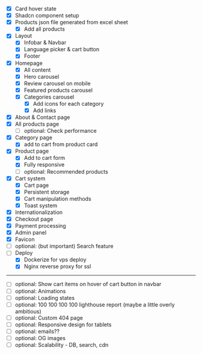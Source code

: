 - [x] Card hover state
- [x] Shadcn component setup
- [x] Products json file generated from excel sheet
  - [x] Add all products
- [x] Layout
  - [x] Infobar & Navbar
  - [x] Language picker & cart button
  - [x] Footer
- [x] Homepage
  - [x] All content
  - [x] Hero carousel
  - [x] Review carousel on mobile
  - [x] Featured products carousel
  - [x] Categories carousel
    - [x] Add icons for each category
    - [x] Add links
- [x] About & Contact page
- [x] All products page
  - [ ] optional: Check performance
- [x] Category page
  - [x] add to cart from product card
- [x] Product page
  - [x] Add to cart form
  - [x] Fully responsive
  - [ ] optional: Recommended products
- [x] Cart system
  - [x] Cart page
  - [x] Persistent storage
  - [x] Cart manipulation methods
  - [x] Toast system
- [x] Internationalization
- [x] Checkout page
- [x] Payment processing
- [x] Admin panel
- [x] Favicon
- [ ] optional: (but important) Search feature
- [ ] Deploy
  - [x] Dockerize for vps deploy
  - [x] Nginx reverse proxy for ssl

---

- [ ] optional: Show cart items on hover of cart button in navbar
- [ ] optional: Animations
- [ ] optional: Loading states
- [ ] optional: 100 100 100 100 lighthouse report (maybe a little overly ambitious)
- [ ] optional: Custom 404 page
- [ ] optional: Responsive design for tablets
- [ ] optional: emails??
- [ ] optional: OG images
- [ ] optional: Scalability - DB, search, cdn
